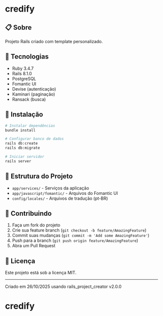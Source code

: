 # credify

## 📋 Sobre

Projeto Rails criado com template personalizado.

## 🚀 Tecnologias

- Ruby 3.4.7
- Rails 8.1.0
- PostgreSQL
- Fomantic UI
- Devise (autenticação)
- Kaminari (paginação)
- Ransack (busca)

## 🔧 Instalação

```bash
# Instalar dependências
bundle install

# Configurar banco de dados
rails db:create
rails db:migrate

# Iniciar servidor
rails server
```

## 📁 Estrutura do Projeto

- `app/services/` - Serviços da aplicação
- `app/javascript/fomantic/` - Arquivos do Fomantic UI
- `config/locales/` - Arquivos de tradução (pt-BR)

## 🤝 Contribuindo

1. Faça um fork do projeto
2. Crie sua feature branch (`git checkout -b feature/AmazingFeature`)
3. Commit suas mudanças (`git commit -m 'Add some AmazingFeature'`)
4. Push para a branch (`git push origin feature/AmazingFeature`)
5. Abra um Pull Request

## 📝 Licença

Este projeto está sob a licença MIT.

---

Criado em 26/10/2025 usando rails_project_creator v2.0.0
# credify
